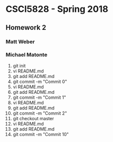 # CSCI5828 - Spring 2018
## Homework 2
### Matt Weber
### Michael Matonte

1. git init<br>
2. vi README.md<br>
3. git add README.md<br>
4. git commit -m "Commit 0"<br>
5. vi README.md<br>
6. git add README.md<br>
7. git commit -m "Commit 1"<br>
8. vi README.md<br>
9. git add README.md<br>
10. git commit -m "Commit 2"<br>
11. git checkout master<br>
12. vi README.md<br>
13. git add README.md<br>
14. git commit -m "Commit 10"<br>

